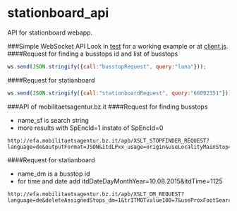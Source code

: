 # stationboard_api
API for stationboard webapp.

###Simple WebSocket API
Look in [test](./test) for a working example or at [client.js](./client.js).
####Request for finding a busstops id and list of busstops
```javascript
ws.send(JSON.stringify({call:"busstopRequest", query:"lana"}));
```
####Request for statianboard
```javascript
ws.send(JSON.stringify({call:"stationboardRequest", query:"66002351"}));
```

###API of mobilitaetsagentur.bz.it
####Request for finding busstops
* name_sf is search string
* more results with SpEncId=1 instate of SpEncId=0
```
http://efa.mobilitaetsagentur.bz.it/apb/XSLT_STOPFINDER_REQUEST?language=de&outputFormat=JSON&itdLPxx_usage=origin&useLocalityMainStop=true&doNotSearchForStops_sf=1&SpEncId=0&odvSugMacro=true&name_sf=L
```
####Request for statianboard
* name_dm is a busstop id
* for time and date add itdDateDayMonthYear=10.08.2015&itdTime=1125
```
http://efa.mobilitaetsagentur.bz.it/apb/XSLT_DM_REQUEST?language=de&deleteAssignedStops_dm=1&trITMOTvalue100=7&useProxFootSearch=0&itdLPxx_today=10&mode=direct&lsShowTrainsExplicit=0&type_dm=any&name_dm=66002294&includedMeans=checkbox&inclMOT_ZUG=1&inclMOT_BUS=1&inclMOT_8=1&inclMOT_9=1&locationServerActive=1&convertStopsPTKernel2LocationServer=1&convertAddressesITKernel2LocationServer=1&convertCoord2LocationServer=1&convertCrossingsITKernel2LocationServer=1&convertPOIsITKernel2LocationServer=1&stateless=1&itOptionsActive=1&ptOptionsActive=1&itdLPxx_depOnly=1&maxAssignedStops=1&hideBannerInfo=1&execInst=normal&limit=15&useAllStops=1&outputFormat=JSON
```
